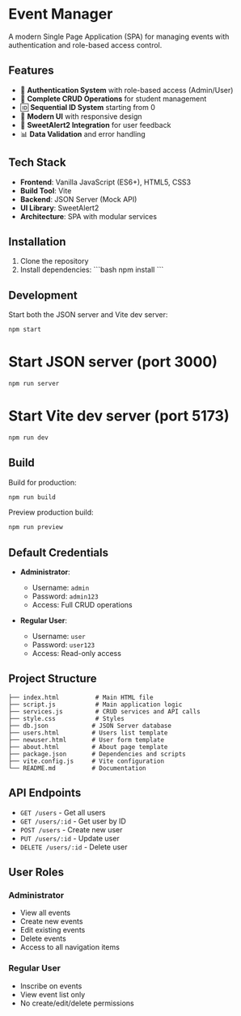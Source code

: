 # Event Manager 

A modern Single Page Application (SPA) for managing events with authentication and role-based access control.

## Features

- 🔐 **Authentication System** with role-based access (Admin/User)
- 👥 **Complete CRUD Operations** for student management
- 🆔 **Sequential ID System** starting from 0
- 🎨 **Modern UI** with responsive design
- 🚨 **SweetAlert2 Integration** for user feedback
- 📊 **Data Validation** and error handling

## Tech Stack

- **Frontend**: Vanilla JavaScript (ES6+), HTML5, CSS3
- **Build Tool**: Vite
- **Backend**: JSON Server (Mock API)
- **UI Library**: SweetAlert2
- **Architecture**: SPA with modular services

## Installation

1. Clone the repository
2. Install dependencies:
   \`\`\`bash
   npm install
   \`\`\`

## Development

Start both the JSON server and Vite dev server:
```bash
npm start
```

# Start JSON server (port 3000)
```bash
npm run server
```

# Start Vite dev server (port 5173)
```bash
npm run dev
```

## Build

Build for production:
```bash
npm run build
```

Preview production build:
```bash
npm run preview
```

## Default Credentials

- **Administrator**: 
  - Username: `admin`
  - Password: `admin123`
  - Access: Full CRUD operations

- **Regular User**: 
  - Username: `user`
  - Password: `user123`
  - Access: Read-only access

## Project Structure

```
├── index.html          # Main HTML file
├── script.js           # Main application logic
├── services.js         # CRUD services and API calls
├── style.css           # Styles
├── db.json            # JSON Server database
├── users.html         # Users list template
├── newuser.html       # User form template
├── about.html         # About page template
├── package.json       # Dependencies and scripts
├── vite.config.js     # Vite configuration
└── README.md          # Documentation
```

## API Endpoints

- `GET /users` - Get all users
- `GET /users/:id` - Get user by ID
- `POST /users` - Create new user
- `PUT /users/:id` - Update user
- `DELETE /users/:id` - Delete user

## User Roles

### Administrator
- View all events
- Create new events
- Edit existing events
- Delete events
- Access to all navigation items

### Regular User
- Inscribe on events
- View event list only
- No create/edit/delete permissions
